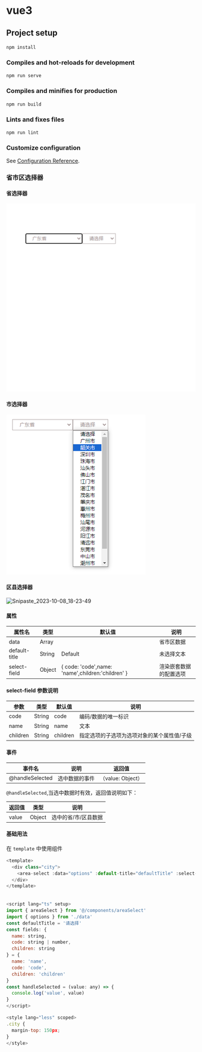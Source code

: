 # vue3

## Project setup
```
npm install
```

### Compiles and hot-reloads for development
```
npm run serve
```

### Compiles and minifies for production
```
npm run build
```

### Lints and fixes files
```
npm run lint
```

### Customize configuration
See [Configuration Reference](https://cli.vuejs.org/config/).

### 省市区选择器

#### 省选择器

![Snipaste_2023-10-08_18-23-22](https://github.com/snakehyq/areaSelect/blob/master/public/static/img/Snipaste_2023-10-08_18-23-22.png)

#### 市选择器

![Snipaste_2023-10-08_18-23-34](https://github.com/snakehyq/areaSelect/blob/master/public/static/img/Snipaste_2023-10-08_18-23-34.png)

#### 区县选择器

![Snipaste_2023-10-08_18-23-49](https://github.com/snakehyq/areaSelect/blob/master/public/static/img/\Snipaste_2023-10-08_18-23-49.png)

#### 属性

| 属性名        | 类型   | 默认值                                            | 说明                   |
| ------------- | ------ | ------------------------------------------------- | ---------------------- |
| data          | Array  |                                                   | 省市区数据             |
| default-title | String | Default                                           | 未选择文本             |
| select-field  | Object | { code: 'code',name: 'name',children:'children' } | 渲染嵌套数据的配置选项 |

#### select-field 参数说明

| 参数     | 类型   | 默认值   | 说明                                        |
| -------- | ------ | -------- | ------------------------------------------- |
| code     | String | code     | 编码/数据的唯一标识                         |
| name     | String | name     | 文本                                        |
| children | String | children | 指定选项的子选项为选项对象的某个属性值/子级 |

#### 事件

| 事件名          | 说明           | 返回值            |
| --------------- | -------------- | ----------------- |
| @handleSelected | 选中数据的事件 | （value: Object） |

`@handleSelected`,当选中数据时有效，返回值说明如下：

| 返回值 | 类型   | 说明                 |
| ------ | ------ | -------------------- |
| value  | Object | 选中的省/市/区县数据 |

#### 基础用法

在 `template` 中使用组件

```js
<template>
  <div class="city">
    <area-select :data="options" :default-title="defaultTitle" :select-field="fields" @handleSelected="handleSelected"/>
  </div>
</template>
```

```js

<script lang="ts" setup>
import { areaSelect } from '@/components/areaSelect'
import { options } from './data'
const defaultTitle = '请选择'
const fields: {
  name: string,
  code: string | number,
  children: string
} = {
  name: 'name',
  code: 'code',
  children: 'children'
}
const handleSelected = (value: any) => {
  console.log('value', value)
}
</script>
```

```js
<style lang="less" scoped>
.city {
  margin-top: 150px;
}
</style>
```

